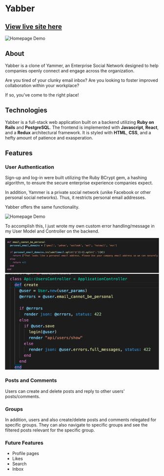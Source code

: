 # Yabber

## [View live site here](https://yabberaway.herokuapp.com/#/)

![Homepage Demo](gifs/homepage.gif)

## About

Yabber is a clone of Yammer, an Enterprise Social Network designed to help companies openly connect and engage
across the organization.  

Are you tired of your clunky email inbox? Are you looking to foster improved collaboration within your workplace? 

If so, you've come to the right place! 

## Technologies
Yabber is a full-stack web application built on a backend utilizing **Ruby on Rails** and **PostgreSQL**. The frontend is implemented with **Javascript**, **React**, and a **Redux** architectural framework. It is styled with **HTML**, **CSS**, and a hefty amount of patience and exasperation. 

## Features

### User Authentication

Sign-up and log-in were built utilizing the Ruby BCrypt gem, a hashing algorithm, to ensure the secure enterprise experience companies expect. 

In addition, Yammer is a private social network (unike Facebook or other personal social networks). Thus, 
it restricts personal email addresses. 

Yabber offers the same functionality. 

![Homepage Demo](gifs/signup_error.gif)

To accomplish this, I just wrote my own custom error handling/message in my User Model and Controller on the backend. 

![Model](gifs/model.png)
![Controller](gifs/controller.png)

### Posts and Comments

Users can create and delete posts and reply to other users' posts/comments. 

### Groups

In addition, users and also create/delete posts and comments relegated for specific groups. They can also navigate to specific groups and see the filtered posts relevant for the specific group. 

### Future Features
* Profile pages
* Likes
* Search
* Inbox


